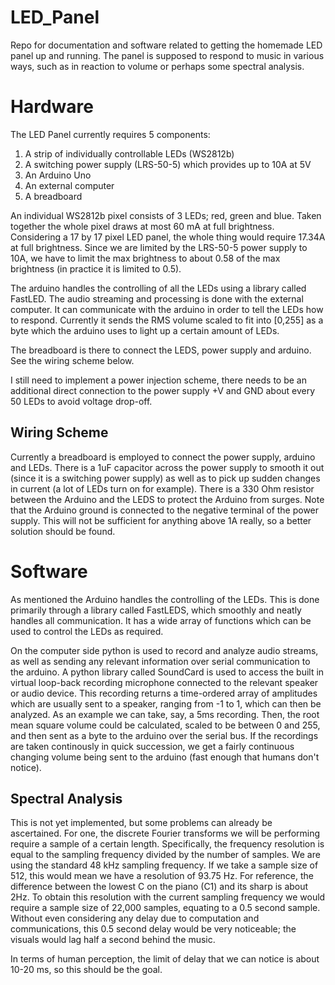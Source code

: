 # LED_Panel
Repo for documentation and software related to getting the homemade LED panel up and running. The panel is supposed to respond to music in various ways, such as in reaction to volume or perhaps some spectral analysis.

# Hardware

The LED Panel currently requires 5 components:

1. A strip of individually controllable LEDs (WS2812b)
2. A switching power supply (LRS-50-5) which provides up to 10A at 5V
3. An Arduino Uno
4. An external computer
5. A breadboard

An individual WS2812b pixel consists of 3 LEDs; red, green and blue. Taken together the whole pixel draws at most 60 mA at full brightness. Considering a 17 by 17 pixel LED panel, the whole thing would require 17.34A at full brightness. Since we are limited by the LRS-50-5 power supply to 10A, we have to limit the max brightness to about 0.58 of the max brightness (in practice it is limited to 0.5).

The arduino handles the controlling of all the LEDs using a library called FastLED. The audio streaming and processing is done with the external computer. It can communicate with the arduino in order to tell the LEDs how to respond. Currently it sends the RMS volume scaled to fit into [0,255] as a byte which the arduino uses to light up a certain amount of LEDs.

The breadboard is there to connect the LEDS, power supply and arduino. See the wiring scheme below.

I still need to implement a power injection scheme, there needs to be an additional direct connection to the power supply +V and GND about every 50 LEDs to avoid voltage drop-off.

## Wiring Scheme

Currently a breadboard is employed to connect the power supply, arduino and LEDs. There is a 1uF capacitor across the power supply to smooth it out (since it is a switching power supply) as well as to pick up sudden changes in current (a lot of LEDs turn on for example). There is a 330 Ohm resistor between the Arduino and the LEDS to protect the Arduino from surges. Note that the Arduino ground is connected to the negative terminal of the power supply. This will not be sufficient for anything above 1A really, so a better solution should be found.

# Software

As mentioned the Arduino handles the controlling of the LEDs. This is done primarily through a library called FastLEDS, which smoothly and neatly handles all communication. It has a wide array of functions which can be used to control the LEDs as required.

On the computer side python is used to record and analyze audio streams, as well as sending any relevant information over serial communication to the arduino. A python library called SoundCard is used to access the built in virtual loop-back recording microphone connected to the relevant speaker or audio device. This recording returns a time-ordered array of amplitudes which are usually sent to a speaker, ranging from -1 to 1, which can then be analyzed. As an example we can take, say, a 5ms recording. Then, the root mean square volume could be calculated, scaled to be between 0 and 255, and then sent as a byte to the arduino over the serial bus. If the recordings are taken continously in quick succession, we get a fairly continuous changing volume being sent to the arduino (fast enough that humans don't notice).

## Spectral Analysis

This is not yet implemented, but some problems can already be ascertained. For one, the discrete Fourier transforms we will be performing require a sample of a certain length. Specifically, the frequency resolution is equal to the sampling frequency divided by the number of samples. We are using the standard 48 kHz sampling frequency. If we take a sample size of 512, this would mean we have a resolution of 93.75 Hz. For reference, the difference between the lowest C on the piano (C1) and its sharp is about 2Hz. To obtain this resolution with the current sampling frequency we would require a sample size of 22,000 samples, equating to a 0.5 second sample. Without even considering any delay due to computation and communications, this 0.5 second delay would be very noticeable; the visuals would lag half a second behind the music.

In terms of human perception, the limit of delay that we can notice is about 10-20 ms, so this should be the goal.

